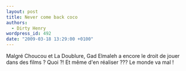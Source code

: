 ```yaml
---
layout: post
title: Never come back coco
authors:
  - Dirty Henry
wordpress_id: 492
date: "2009-03-18 13:29:00 +0100"
---
```


Malgré Choucou et La Doublure, Gad Elmaleh a encore le droit de jouer dans des
films ? Quoi ?! Et même d'en réaliser ??? Le monde va mal !
